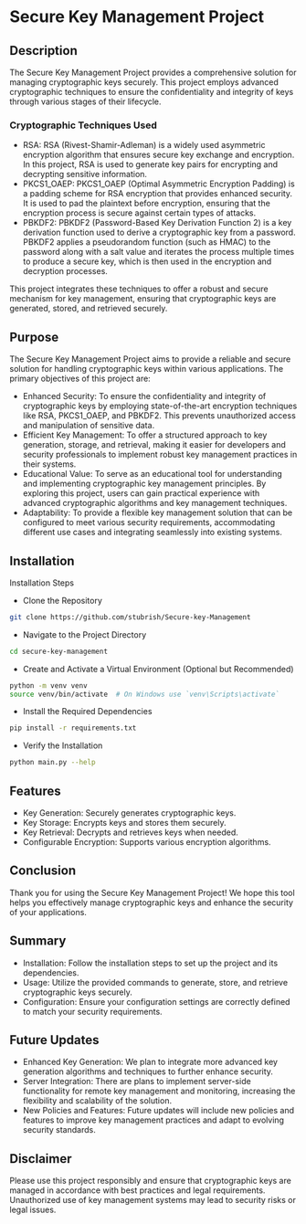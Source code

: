 
# Secure Key Management Project

## Description
The Secure Key Management Project provides a comprehensive solution for managing cryptographic keys securely. This project employs advanced cryptographic techniques to ensure the confidentiality and integrity of keys through various stages of their lifecycle.

### Cryptographic Techniques Used

- RSA: RSA (Rivest-Shamir-Adleman) is a widely used asymmetric encryption algorithm that ensures secure key exchange and encryption. In this project, RSA is used to generate key pairs for encrypting and decrypting sensitive information.
-  PKCS1_OAEP: PKCS1_OAEP (Optimal Asymmetric Encryption Padding) is a padding scheme for RSA encryption that provides enhanced security. It is used to pad the plaintext before encryption, ensuring that the encryption process is secure against certain types of attacks.
- PBKDF2: PBKDF2 (Password-Based Key Derivation Function 2) is a key derivation function used to derive a cryptographic key from a password. PBKDF2 applies a pseudorandom function (such as HMAC) to the password along with a salt value and iterates the process multiple times to produce a secure key, which is then used in the encryption and decryption processes.

This project integrates these techniques to offer a robust and secure mechanism for key management, ensuring that cryptographic keys are generated, stored, and retrieved securely.
## Purpose

The Secure Key Management Project aims to provide a reliable and secure solution for handling cryptographic keys within various applications. The primary objectives of this project are:

- Enhanced Security: To ensure the confidentiality and integrity of cryptographic keys by employing state-of-the-art encryption techniques like RSA, PKCS1_OAEP, and PBKDF2. This prevents unauthorized access and manipulation of sensitive data.
- Efficient Key Management: To offer a structured approach to key generation, storage, and retrieval, making it easier for developers and security professionals to implement robust key management practices in their systems.
- Educational Value: To serve as an educational tool for understanding and implementing cryptographic key management principles. By exploring this project, users can gain practical experience with advanced cryptographic algorithms and key management techniques.
- Adaptability: To provide a flexible key management solution that can be configured to meet various security requirements, accommodating different use cases and integrating seamlessly into existing systems.
## Installation

Installation Steps
- Clone the Repository
```bash
git clone https://github.com/stubrish/Secure-key-Management
```
- Navigate to the Project Directory
```bash
cd secure-key-management
```
- Create and Activate a Virtual Environment (Optional but Recommended)
```bash
python -m venv venv
source venv/bin/activate  # On Windows use `venv\Scripts\activate`
```
- Install the Required Dependencies
```bash
pip install -r requirements.txt
```
- Verify the Installation
```bash
python main.py --help
```

    
## Features

- Key Generation: Securely generates cryptographic keys.
- Key Storage: Encrypts keys and stores them securely.
- Key Retrieval: Decrypts and retrieves keys when needed.
- Configurable Encryption: Supports various encryption algorithms.


## Conclusion
Thank you for using the Secure Key Management Project! We hope this tool helps you effectively manage cryptographic keys and enhance the security of your applications.

## Summary
- Installation: Follow the installation steps to set up the project and its dependencies.
- Usage: Utilize the provided commands to generate, store, and retrieve cryptographic keys securely.
- Configuration: Ensure your configuration settings are correctly defined to match your security requirements.
## Future Updates
- Enhanced Key Generation: We plan to integrate more advanced key generation algorithms and techniques to further enhance security.
- Server Integration: There are plans to implement server-side functionality for remote key management and monitoring, increasing the flexibility and scalability of the solution.
- New Policies and Features: Future updates will include new policies and features to improve key management practices and adapt to evolving security standards.
## Disclaimer
Please use this project responsibly and ensure that cryptographic keys are managed in accordance with best practices and legal requirements. Unauthorized use of key management systems may lead to security risks or legal issues.
